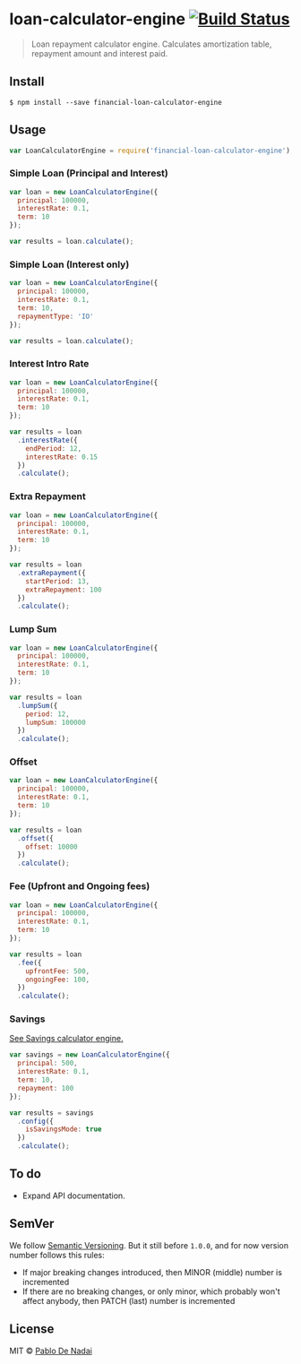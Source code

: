 # loan-calculator-engine [![Build Status](https://travis-ci.org/financial-calcs/loan-calculator-engine.svg?branch=master)](https://travis-ci.org/financial-calcs/loan-calculator-engine)

> Loan repayment calculator engine. Calculates amortization table, repayment amount and interest paid.

## Install

```
$ npm install --save financial-loan-calculator-engine
```

## Usage

```javascript
var LoanCalculatorEngine = require('financial-loan-calculator-engine');
```

### Simple Loan (Principal and Interest)

```javascript
var loan = new LoanCalculatorEngine({
  principal: 100000,
  interestRate: 0.1,
  term: 10
});

var results = loan.calculate();
```

### Simple Loan (Interest only)

```javascript
var loan = new LoanCalculatorEngine({
  principal: 100000,
  interestRate: 0.1,
  term: 10,
  repaymentType: 'IO'
});

var results = loan.calculate();
```

### Interest Intro Rate

```javascript
var loan = new LoanCalculatorEngine({
  principal: 100000,
  interestRate: 0.1,
  term: 10
});

var results = loan
  .interestRate({
    endPeriod: 12,
    interestRate: 0.15
  })
  .calculate(); 
```

### Extra Repayment

```javascript
var loan = new LoanCalculatorEngine({
  principal: 100000,
  interestRate: 0.1,
  term: 10
});

var results = loan
  .extraRepayment({
    startPeriod: 13,
    extraRepayment: 100
  })
  .calculate();
```

### Lump Sum

```javascript
var loan = new LoanCalculatorEngine({
  principal: 100000,
  interestRate: 0.1,
  term: 10
});

var results = loan
  .lumpSum({
    period: 12,
    lumpSum: 100000
  })
  .calculate();
```

### Offset

```javascript
var loan = new LoanCalculatorEngine({
  principal: 100000,
  interestRate: 0.1,
  term: 10
});

var results = loan
  .offset({
    offset: 10000
  })
  .calculate();
```

### Fee (Upfront and Ongoing fees)

```javascript
var loan = new LoanCalculatorEngine({
  principal: 100000,
  interestRate: 0.1,
  term: 10
});

var results = loan
  .fee({
    upfrontFee: 500,
    ongoingFee: 100,
  })
  .calculate();
```

### Savings
[See Savings calculator engine.](https://github.com/financial-calcs/savings-calculator-engine)

```javascript
var savings = new LoanCalculatorEngine({
  principal: 500,
  interestRate: 0.1,
  term: 10,
  repayment: 100
});

var results = savings
  .config({
    isSavingsMode: true
  })
  .calculate();
```

## To do

- Expand API documentation.

## SemVer

We follow [Semantic Versioning](http://semver.org/). But it still before `1.0.0`, and for now version number follows this rules:

* If major breaking changes introduced, then MINOR (middle) number is incremented
* If there are no breaking changes, or only minor, which probably won't affect anybody, then PATCH (last) number is incremented

## License

MIT © [Pablo De Nadai](http://pablodenadai.com)
